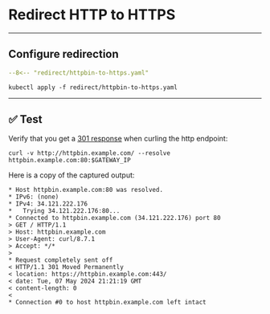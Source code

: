 # Redirect HTTP to HTTPS

---

## Configure redirection

```yaml linenums="1" hl_lines="11 28"
--8<-- "redirect/httpbin-to-https.yaml"
```

```shell
kubectl apply -f redirect/httpbin-to-https.yaml
```

---

## :white_check_mark: Test

Verify that you get a [301 response](https://developer.mozilla.org/en-US/docs/Web/HTTP/Status/301) when curling the http endpoint:

```shell
curl -v http://httpbin.example.com/ --resolve httpbin.example.com:80:$GATEWAY_IP
```

Here is a copy of the captured output:

```console linenums="1" hl_lines="12-13"
* Host httpbin.example.com:80 was resolved.
* IPv6: (none)
* IPv4: 34.121.222.176
*   Trying 34.121.222.176:80...
* Connected to httpbin.example.com (34.121.222.176) port 80
> GET / HTTP/1.1
> Host: httpbin.example.com
> User-Agent: curl/8.7.1
> Accept: */*
>
* Request completely sent off
< HTTP/1.1 301 Moved Permanently
< location: https://httpbin.example.com:443/
< date: Tue, 07 May 2024 21:21:19 GMT
< content-length: 0
<
* Connection #0 to host httpbin.example.com left intact
```

